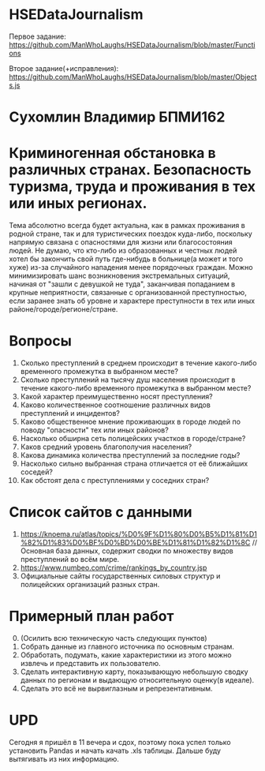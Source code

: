# HSEDataJournalism
Первое задание:
https://github.com/ManWhoLaughs/HSEDataJournalism/blob/master/Functions 

Второе задание(+исправления):
https://github.com/ManWhoLaughs/HSEDataJournalism/blob/master/Objects.js


# Сухомлин Владимир БПМИ162

# Криминогенная обстановка в различных странах. Безопасность туризма, труда и проживания в тех или иных регионах.
Тема абсолютно всегда будет актуальна, как в рамках проживания в родной стране, так и для туристических поездок куда-либо, поскольку напрямую связана с опасностями для жизни или благосостояния людей. Не думаю, что кто-либо из образованных и честных людей хотел бы закончить свой путь где-нибудь в больнице(а может и того хуже) из-за случайного нападения менее порядочных граждан.
Можно минимизировать шанс возникновения экстремальных ситуаций, начиная от "зашли с девушкой не туда", заканчивая попаданием в крупные неприятности, связанные с организованной преступностью, если заранее знать об уровне и характере преступности в тех или иных районе/городе/регионе/стране.

# Вопросы
1. Сколько преступлений в среднем происходит в течение какого-либо временного промежутка в выбранном месте?
2. Сколько преступлений на тысячу душ населения происходит в течение какого-либо временного промежутка в выбранном месте?
3. Какой характер преимущественно носят преступления?
4. Каково количественное соотношение различных видов преступлений и инцидентов?
5. Каково общественное мнение проживающих в городе людей по поводу "опасности" тех или иных районов?
6. Насколько обширна сеть полицейских участков в городе/стране?
7. Каков средний уровень благополучия населения?
8. Какова динамика количества преступлений за последние годы?
9. Насколько сильно выбранная страна отличается от её ближайших соседей?
10. Как обстоят дела с преступлениями у соседних стран?

# Список сайтов с данными
1. https://knoema.ru/atlas/topics/%D0%9F%D1%80%D0%B5%D1%81%D1%82%D1%83%D0%BF%D0%BD%D0%BE%D1%81%D1%82%D1%8C
//Основная база данных, содержит сводки по множеству видов преступлений во всём мире.
2. https://www.numbeo.com/crime/rankings_by_country.jsp
3. Официальные сайты государственных силовых структур и полицейских организаций разных стран.

# Примерный план работ
0. (Осилить всю техническую часть следующих пунктов)
1. Собрать данные из главного источника по основным странам.
2. Обработать, подумать, какие характеристики из этого можно извлечь и представить их пользователю.
3. Сделать интерактивную карту, показывающую небольшую сводку данных по регионам и выдающую относительную оценку(в идеале).
4. Сделать это всё не вырвиглазным и репрезентативным.
# UPD
Сегодня я пришёл в 11 вечера и сдох, поэтому пока успел только установить Pandas и начать качать .xls таблицы. Дальше буду вытягивать из них информацию.

